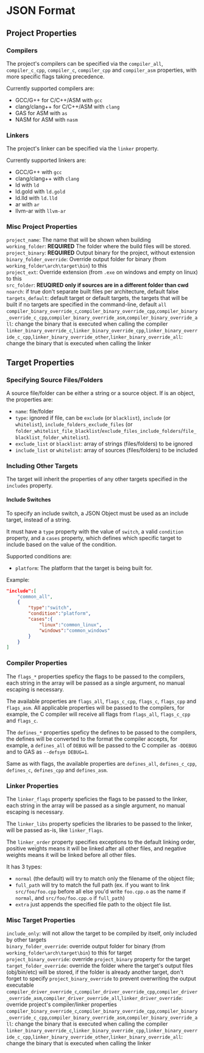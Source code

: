 # JSON Format

## Project Properties

### Compilers

The project's compilers can be specified via the `compiler_all`, `compiler_c_cpp`, `compiler_c`, `compiler_cpp` and `compiler_asm` properties, with more specific flags taking precedence.

Currently supported compilers are:
* GCC/G++ for C/C++/ASM with `gcc`
* clang/clang++ for C/C++/ASM with `clang`
* GAS for ASM with `as`
* NASM for ASM with `nasm`

### Linkers

The project's linker can be specified via the `linker` property.

Currently supported linkers are:
* GCC/G++ with `gcc`
* clang/clang++ with `clang`
* ld with `ld`
* ld.gold with `ld.gold`
* ld.lld with `ld.lld`
* ar with `ar`
* llvm-ar with `llvm-ar`

### Misc Project Properties

`project_name`: The name that will be shown when building  
`working_folder`: **REQUIRED** The folder where the build files will be stored.  
`project_binary`: **REQUIRED** Output binary for the project, without extension  
`binary_folder_override`: Override output folder for binary (from `working_folder\arch\target\bin`) to this  
`project_ext`: Override extension (from `.exe` on windows and empty on linux) to this  
`src_folder`: **REUQIRED only if sources are in a different folder than cwd**  
`noarch`: if true don't separate built files per architecture, default false  
`targets_default`: default target or default targets, the targets that will be built if no targets are specified in the command-line, default `all`
`compiler_binary_override_c`,`compiler_binary_override_cpp`,`compiler_binary_override_c_cpp`,`compiler_binary_override_asm`,`compiler_binary_override_all`: change the binary that is executed when calling the compiler
`linker_binary_override_c`,`linker_binary_override_cpp`,`linker_binary_override_c_cpp`,`linker_binary_override_other`,`linker_binary_override_all`: change the binary that is executed when calling the linker

## Target Properties

### Specifying Source Files/Folders

A source file/folder can be either a string or a source object. If is an object, the properties are:
* `name`: file/folder
* `type`: ignored if file, can be `exclude` (or `blacklist`), `include` (or `whitelist`), `include_folders_exclude_files` (or `folder_whitelist_file_blacklist`/`exclude_files_include_folders`/`file_blacklist_folder_whitelist`).
* `exclude_list` or `blacklist`: array of strings (files/folders) to be ignored
* `include_list` or `whitelist`: array of sources (files/folders) to be included

### Including Other Targets

The target will inherit the properties of any other targets specified in the `includes` property.

#### Include Switches

To specify an include switch, a JSON Object must be used as an include target, instead of a string.

It must have a `type` property with the value of `switch`, a valid `condition` property, and a `cases` property, which defines which specific target to include based on the value of the condition.

Supported conditions are:
* `platform`: The platform that the target is being built for.

Example:
```json
"include":[
    "common_all",
    {
        "type":"switch",
        "condition":"platform",
        "cases":{
            "linux":"common_linux",
            "windows":"common_windows"
        }
    }
]
```


### Compiler Properties

The `flags_*` properties speficy the flags to be passed to the compilers, each string in the array will be passed as a single argument, no manual escaping is necessary.

The available properties are  `flags_all`, `flags_c_cpp`, `flags_c`, `flags_cpp` and `flags_asm`. All applicable properties will be passed to the compilers, for example, the C compiler will receive all flags from `flags_all`, `flags_c_cpp` and `flags_c`.

The `defines_*` properties speficy the defines to be passed to the compilers, the defines will be converted to the format the compiler accepts, for example, a `defines_all` of `DEBUG` will be passed to the C compiler as `-DDEBUG` and to GAS as `--defsym DEBUG=1`.

Same as with flags, the available properties are  `defines_all`, `defines_c_cpp`, `defines_c`, `defines_cpp` and `defines_asm`.

### Linker Properties

The `linker_flags` property speficies the flags to be passed to the linker, each string in the array will be passed as a single argument, no manual escaping is necessary.

The `linker_libs` property speficies the libraries to be passed to the linker, will be passed as-is, like `linker_flags`.

The `linker_order` property specifies exceptions to the default linking order, positive weights means it will be linked after all other files, and negative weights means it will be linked before all other files.

It has 3 types:
* `normal` (the default) will try to match only the filename of the object file;
* `full_path` will try to match the full path (ex. if you want to link `src/foo/foo.cpp` before all else you'd write `foo.cpp.o` as the name if `normal`, and `src/foo/foo.cpp.o` if `full_path`)
* `extra` just appends the specified file path to the object file list.

### Misc Target Properties

`include_only`: will not allow the target to be compiled by itself, only included by other targets  
`binary_folder_override`: override output folder for binary (from `working_folder\arch\target\bin`) to this for target  
`project_binary_override`: override `project_binary` property for the target
`target_folder_override`: override the folder where the target's output files (obj/bin/etc) will be stored, if the folder is already another target, don't forget to specify `project_binary_override` to prevent overwriting the output executable
`compiler_driver_override_c`,`compiler_driver_override_cpp`,`compiler_driver_override_asm`,`compiler_driver_override_all`,`linker_driver_override`: override project's compiler/linker properties
`compiler_binary_override_c`,`compiler_binary_override_cpp`,`compiler_binary_override_c_cpp`,`compiler_binary_override_asm`,`compiler_binary_override_all`: change the binary that is executed when calling the compiler
`linker_binary_override_c`,`linker_binary_override_cpp`,`linker_binary_override_c_cpp`,`linker_binary_override_other`,`linker_binary_override_all`: change the binary that is executed when calling the linker
